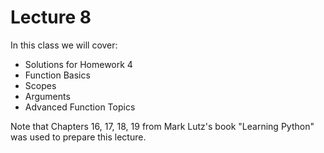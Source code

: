 # Lecture 8

In this class we will cover:

- Solutions for Homework 4
- Function Basics
- Scopes
- Arguments
- Advanced Function Topics

Note that Chapters 16, 17, 18, 19 from Mark Lutz's book "Learning Python" was used to prepare this lecture.